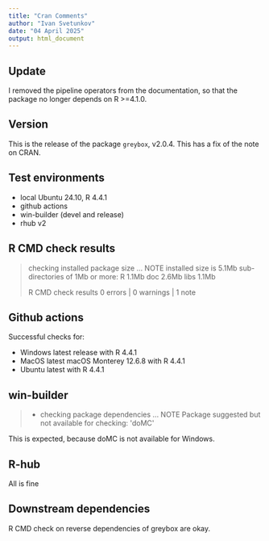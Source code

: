 ```yaml
---
title: "Cran Comments"
author: "Ivan Svetunkov"
date: "04 April 2025"
output: html_document
---
```


## Update
I removed the pipeline operators from the documentation, so that the package no longer depends on R >=4.1.0.


## Version
This is the release of the package `greybox`, v2.0.4. This has a fix of the note on CRAN.


## Test environments
* local Ubuntu 24.10, R 4.4.1
* github actions
* win-builder (devel and release)
* rhub v2


## R CMD check results
> checking installed package size ... NOTE
>    installed size is  5.1Mb
>    sub-directories of 1Mb or more:
>      R      1.1Mb
>      doc    2.6Mb
>      libs   1.1Mb
>
>R CMD check results
>0 errors | 0 warnings | 1 note


## Github actions
Successful checks for:

- Windows latest release with R 4.4.1
- MacOS latest macOS Monterey 12.6.8 with R 4.4.1
- Ubuntu latest with R 4.4.1


## win-builder
>* checking package dependencies ... NOTE
>Package suggested but not available for checking: 'doMC'

This is expected, because doMC is not available for Windows.


## R-hub
All is fine

## Downstream dependencies
R CMD check on reverse dependencies of greybox are okay.
